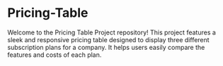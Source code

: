 # Pricing-Table
Welcome to the Pricing Table Project repository! This project features a sleek and responsive pricing table designed to display three different subscription plans for a company. It helps users easily compare the features and costs of each plan.
